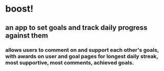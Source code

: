 # boost!

## an app to set goals and track daily progress against them

### allows users to comment on and support each other's goals, with awards on user and goal pages for longest daily streak, most supportive, most comments, achieved goals.
